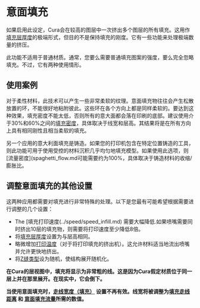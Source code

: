 意面填充
====
如果启用此设定，Cura会在较高的图层中一次挤出多个图层的所有填充。这用作[填充层厚度](../infill/infill_sparse_thickness.md)的极端形式，但目的不是保持填充的刚度。它有一些功能来处理极端数量的挤压。

此功能不适用于普通材质。通常，您要么需要普通填充图案的强度，要么完全忽略填充。不过，它有两种使用情形。

使用案例
----
对于柔性材料，此技术可以产生一些非常柔软的纹理。意面填充物往往会产生松散放置的环，不能很好地粘附彼此。这些环在各个方向上都是同样柔软的。要达到这种效果，填充密度不能太低，否则所有的意大面都会落在印刷的底部。建议使用介于30%和60%之间的[填充密度](spaghetti_flow.md)，具体取决于线宽和层高。其结果将是在所有方向上具有相同刚性且相当柔软的填充。

另一个应用的意大利面填充是铸造。如果您的打印机包含在特定位置铸造的工具，则此功能可用于使用受控的材料沉积几乎均匀地填充模型。如果使用此选项，则[流量密度](spaghetti_flow.md可能需要约为100%，具体取决于铸造材料的收缩/膨胀比。

调整意面填充的其他设置
----
这两种应用都需要对填充进行非常特殊的处理。以下是您最有可能希望根据需要进行调整的几个设置：
* The [填充打印速度(../speed/speed_infill.md) 需要大幅降低.如果喷嘴需要同时挤出10层的填充物，则需要将打印速度至少降低8倍。
* 将[填充层厚度](../infill/infill_sparse_thickness.md)设置为与层高相同。
* 略微增加[打印温度](../material/material_print_temperature.md)（对于将打印填充的挤出机）。这允许材料适当地流出喷嘴并允许更快地挤出。
* 将[Z缝类型](../shell/z_seam_type.md)设为随机，使结构展开随机化。

**在Cura的层视图中，填充将显示为非常粗的线。这是因为Cura假定材质位于同一层上并在那里展开。在现实中，它会倒下。**

**当使用意面填充时，[走线宽度（填充）](../resolution/infill_line_width.md) 设置不再有效。线宽将被调整为[填充走线距离](../infill/infill_line_distance.md) 和 [意面填充流量](spaghetti_flow.md)所需的数值。**
